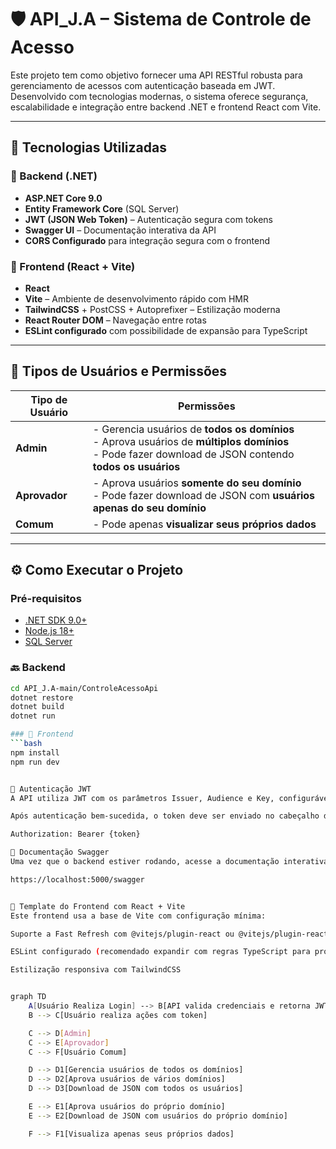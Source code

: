 # 🛡️ API_J.A – Sistema de Controle de Acesso

Este projeto tem como objetivo fornecer uma API RESTful robusta para gerenciamento de acessos com autenticação baseada em JWT. Desenvolvido com tecnologias modernas, o sistema oferece segurança, escalabilidade e integração entre backend .NET e frontend React com Vite.

---

## 🚀 Tecnologias Utilizadas

### 🔧 Backend (.NET)

- **ASP.NET Core 9.0**
- **Entity Framework Core** (SQL Server)
- **JWT (JSON Web Token)** – Autenticação segura com tokens
- **Swagger UI** – Documentação interativa da API
- **CORS Configurado** para integração segura com o frontend

### 🎨 Frontend (React + Vite)

- **React**
- **Vite** – Ambiente de desenvolvimento rápido com HMR
- **TailwindCSS** + PostCSS + Autoprefixer – Estilização moderna
- **React Router DOM** – Navegação entre rotas
- **ESLint configurado** com possibilidade de expansão para TypeScript

---

## 👥 Tipos de Usuários e Permissões

| Tipo de Usuário | Permissões |
|-----------------|------------|
| **Admin**       | - Gerencia usuários de **todos os domínios**<br> - Aprova usuários de **múltiplos domínios**<br> - Pode fazer download de JSON contendo **todos os usuários** |
| **Aprovador**   | - Aprova usuários **somente do seu domínio**<br> - Pode fazer download de JSON com **usuários apenas do seu domínio** |
| **Comum**       | - Pode apenas **visualizar seus próprios dados** |

---

## ⚙️ Como Executar o Projeto

### Pré-requisitos

- [.NET SDK 9.0+](https://dotnet.microsoft.com/)
- [Node.js 18+](https://nodejs.org/)
- [SQL Server](https://www.microsoft.com/pt-br/sql-server/sql-server-downloads)

### 🔙 Backend

```bash
cd API_J.A-main/ControleAcessoApi
dotnet restore
dotnet build
dotnet run

### 🎨 Frontend
```bash
npm install
npm run dev


🔐 Autenticação JWT
A API utiliza JWT com os parâmetros Issuer, Audience e Key, configuráveis via appsettings.json ou variáveis de ambiente.

Após autenticação bem-sucedida, o token deve ser enviado no cabeçalho das requisições protegidas da seguinte forma:

Authorization: Bearer {token}

🧪 Documentação Swagger
Uma vez que o backend estiver rodando, acesse a documentação interativa da API em:

https://localhost:5000/swagger


🧰 Template do Frontend com React + Vite
Este frontend usa a base de Vite com configuração mínima:

Suporte a Fast Refresh com @vitejs/plugin-react ou @vitejs/plugin-react-swc

ESLint configurado (recomendado expandir com regras TypeScript para projetos maiores)

Estilização responsiva com TailwindCSS


graph TD
    A[Usuário Realiza Login] --> B[API valida credenciais e retorna JWT]
    B --> C[Usuário realiza ações com token]

    C --> D[Admin]
    C --> E[Aprovador]
    C --> F[Usuário Comum]

    D --> D1[Gerencia usuários de todos os domínios]
    D --> D2[Aprova usuários de vários domínios]
    D --> D3[Download de JSON com todos os usuários]

    E --> E1[Aprova usuários do próprio domínio]
    E --> E2[Download de JSON com usuários do próprio domínio]

    F --> F1[Visualiza apenas seus próprios dados]
